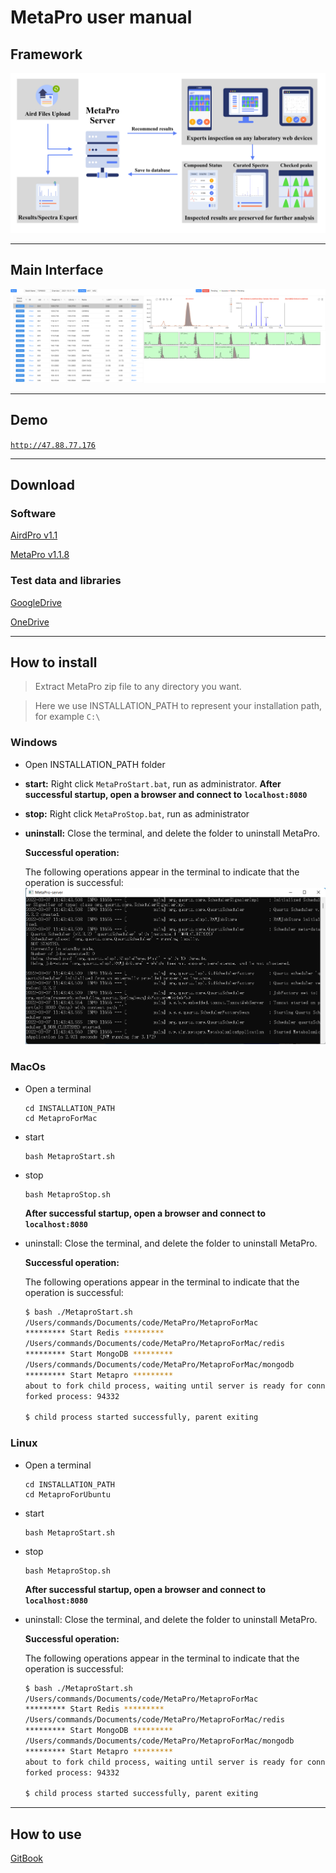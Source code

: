 # MetaPro user manual

## Framework

![](./image/Framework.png)

---
## Main Interface

![](./image/Interface.png)

---
## Demo

[`http://47.88.77.176`](http://47.88.77.176)

---
## Download

### Software

[AirdPro v1.1](https://github.com/CSi-Studio/AirdPro/releases/tag/1.1)

[MetaPro v1.1.8](https://github.com/CSi-Studio/MetaPro/releases/tag/v1.1.8)

### Test data and libraries

[GoogleDrive](https://drive.google.com/drive/folders/1_FAFca5LlqhFWv6U1-UzU9OkqPvGRsBI?usp=sharing)

[OneDrive](https://1drv.ms/u/s!AqS3L_kdjWbKgp43W1l8-GteFvv6ZQ?e=xukUkb)

---
## How to install

> Extract MetaPro zip file to any directory you want.

> Here we use INSTALLATION_PATH to represent your installation path, for example `C:\`

### Windows

- Open INSTALLATION_PATH folder
- **start:** Right click `MetaProStart.bat`, run as administrator.
  **After successful startup, open a browser and connect to** **`localhost:8080`**
- **stop:** Right click `MetaProStop.bat`, run as administrator
- **uninstall:** Close the terminal, and delete the folder to uninstall MetaPro.

	 **Successful operation:**

 	The following operations appear in the terminal to indicate that the operation is successful:
  ![](./image/win.png)

### MacOs

- Open a terminal

  ```
  cd INSTALLATION_PATH 
  cd MetaproForMac
  ```

- start

  ```
  bash MetaproStart.sh
  ```

- stop

  ```
  bash MetaproStop.sh
  ```
	**After successful startup, open a browser and connect to** **`localhost:8080`**
- uninstall: Close the terminal, and delete the folder to uninstall MetaPro.

	**Successful operation:**

  The following operations appear in the terminal to indicate that the operation is successful:

	```bash
	$ bash ./MetaproStart.sh
  /Users/commands/Documents/code/MetaPro/MetaproForMac
  ********* Start Redis *********
  /Users/commands/Documents/code/MetaPro/MetaproForMac/redis
  ********* Start MongoDB *********
  /Users/commands/Documents/code/MetaPro/MetaproForMac/mongodb
  ********* Start Metapro *********
  about to fork child process, waiting until server is ready for connections.
  forked process: 94332

  $ child process started successfully, parent exiting
	```

### Linux


- Open a terminal

  ```
  cd INSTALLATION_PATH 
  cd MetaproForUbuntu
  ```

- start

  ```
  bash MetaproStart.sh
  ```

- stop

  ```
  bash MetaproStop.sh
  ```
	**After successful startup, open a browser and connect to** **`localhost:8080`**
- uninstall: Close the terminal, and delete the folder to uninstall MetaPro.

	**Successful operation:**

  The following operations appear in the terminal to indicate that the operation is successful:

	```bash
	$ bash ./MetaproStart.sh
  /Users/commands/Documents/code/MetaPro/MetaproForMac
  ********* Start Redis *********
  /Users/commands/Documents/code/MetaPro/MetaproForMac/redis
  ********* Start MongoDB *********
  /Users/commands/Documents/code/MetaPro/MetaproForMac/mongodb
  ********* Start Metapro *********
  about to fork child process, waiting until server is ready for connections.
  forked process: 94332

  $ child process started successfully, parent exiting
	```

---
## How to use

[GitBook](https://commands-1.gitbook.io/metapro/)
